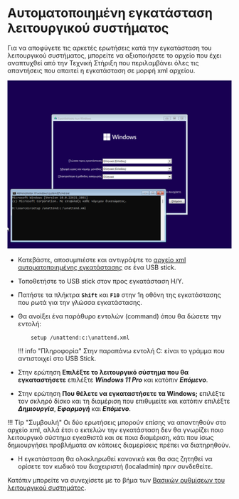 # Αυτοματοποιημένη εγκατάσταση λειτουργικού συστήματος

Για να αποφύγετε τις αρκετές ερωτήσεις κατά την εγκατάσταση του λειτουργικού συστήματος, μπορείτε να αξιοποιήσετε το αρχείο που έχει αναπτυχθεί από την Τεχνική Στήριξη που περιλαμβάνει όλες τις απαντήσεις που απαιτεί η εγκατάσταση σε μορφή xml αρχείου.

[![](01-unattended-installation.png)](01-unattended-installation.png)

- Κατεβάστε, αποσυμπιέστε και αντιγράψτε το [αρχείο xml αυτοματοποιημένης εγκατάστασης](https://ts.sch.gr/docs/odigies-egkatastasis-diaxirisis/win11-unattended-setup/?layout=default) σε ένα USB stick.
- Τοποθετήστε το USB stick στον προς εγκατάσταση Η/Υ.
- Πατήστε τα πλήκτρα **`Shift`** και **`F10`** στην 1η οθόνη της εγκατάστασης που ρωτά για την γλώσσα εγκατάστασης.
- Θα ανοίξει ένα παράθυρο εντολών (command) όπου θα δώσετε την εντολή:

    ```shell
        setup /unattend:c:\unattend.xml
    ```

    !!! info "Πληροφορία"
        Στην παραπάνω εντολή C: είναι το γράμμα που αντιστοιχεί στο USB Stick.

- Στην ερώτηση **Επιλέξτε το λειτουργικό σύστημα που θα εγκαταστήσετε** επιλέξτε ***Windows 11 Pro*** και κατόπιν ***Επόμενο***.
- Στην ερώτηση **Που θέλετε να εγκαταστήσετε τα Windows;** επιλέξτε τον σκληρό δίσκο και τη διαμέριση που επιθυμείτε και κατόπιν επιλέξτε ***Δημιουργία***, ***Εφαρμογή*** και ***Επόμενο***.

!!! Tip "Συμβουλή"
    Οι δύο ερωτήσεις μπορούν επίσης να απαντηθούν στο αρχείο xml, αλλά έτσι ο εκτελών την εγκατάσταση δεν θα γνωρίζει ποιο λειτουργικό σύστημα εγκαθιστά και σε ποια διαμέριση, κάτι που ίσως δημιουργήσει προβλήματα αν κάποιες διαμερίσεις πρέπει να διατηρηθούν.

- Η εγκατάσταση θα ολοκληρωθεί κανονικά και θα σας ζητηθεί να ορίσετε τον κωδικό του διαχειριστή (localadmin) πριν συνδεθείτε.

Κατόπιν μπορείτε να συνεχίσετε με το βήμα των [Βασικών ρυθμίσεων του λειτουργικού συστημάτος](../../basic-settings/index.md).